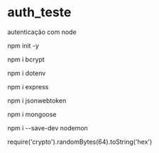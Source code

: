 # auth_teste
autenticação com node

<!-- iniciar o projeto em node -->
npm init -y

<!-- Cria a senha em uma hash/decodifica senha -->
npm i bcrypt

<!-- Cria arquivo de config na máquina (não versionado)-->
npm i dotenv 

<!-- Framework em js -->
npm i express 

<!-- Utilizado para manipular o token  
jmw JSON Web Token -->
npm i jsonwebtoken 

<!-- Drive do sb  -->
npm i mongoose 

<!-- Para execcutar o servidor local,  dev dependence pq não usa em prod somente em desenvolvimento-->
npm i --save-dev nodemon 

<!-- gerar hash com node, não funciona no powershell roda primeiro o comando node e depois o da sequencia-->

 require('crypto').randomBytes(64).toString('hex')

